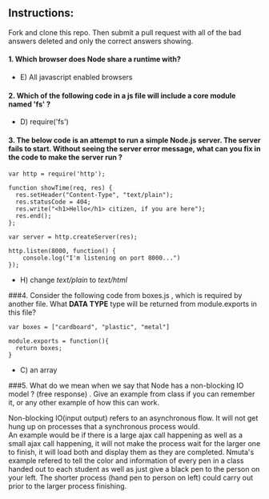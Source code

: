 ## Instructions:
Fork and clone this repo.  Then submit a pull request with all of the bad answers deleted and only the correct answers showing.

#### 1.  Which browser does Node share a runtime with?

* E) All javascript enabled browsers


#### 2.  Which of the following code in a js file will include a core module named 'fs' ?   

* D) require('fs')


#### 3.  The below code is an attempt to run a simple Node.js server. The server fails to start. Without seeing the server error message, what can you fix in the code to make the server run ?

```
var http = require('http');

function showTime(req, res) {
  res.setHeader("Content-Type", "text/plain");
  res.statusCode = 404;
  res.write("<h1>Hello</h1> citizen, if you are here");
  res.end();
};

var server = http.createServer(res);

http.listen(8000, function() {
	console.log("I'm listening on port 8000...")
});

```

* H) change *text/plain* to *text/html*


###4. Consider the following code from boxes.js , which is required by another file.  What **DATA TYPE** type will be returned from module.exports in this file?
```
var boxes = ["cardboard", "plastic", "metal"]

module.exports = function(){
  return boxes;
}

```


* C) an array


###5. What do we mean when we say that Node has a non-blocking IO model ?  (free response) . Give an example from class if you can remember it, or any other example of how this can work.

Non-blocking IO(input output) refers to an asynchronous flow.  It will not get hung up on processes that a synchronous process would.  
An example would be if there is a large ajax call happening as well as a small ajax call happening, it will not make the process wait for the larger one to finish, it will load both and display them as they are completed.  Nmuta's example refered to tell the color and information of every pen in a class handed out to each student as well as just give a black pen to the person on your left.  The shorter process (hand pen to person on left) could carry out prior to the larger process finishing.  
